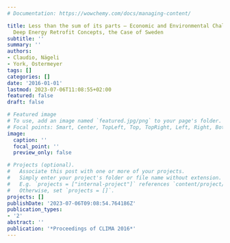 ```yaml
---
# Documentation: https://wowchemy.com/docs/managing-content/

title: Less than the sum of its parts – Economic and Environmental Challenges in designing
  Deep Energy Retrofit Concepts, the Case of Sweden
subtitle: ''
summary: ''
authors:
- Claudio, Nägeli
- York, Ostermeyer
tags: []
categories: []
date: '2016-01-01'
lastmod: 2023-07-06T11:08:55+02:00
featured: false
draft: false

# Featured image
# To use, add an image named `featured.jpg/png` to your page's folder.
# Focal points: Smart, Center, TopLeft, Top, TopRight, Left, Right, BottomLeft, Bottom, BottomRight.
image:
  caption: ''
  focal_point: ''
  preview_only: false

# Projects (optional).
#   Associate this post with one or more of your projects.
#   Simply enter your project's folder or file name without extension.
#   E.g. `projects = ["internal-project"]` references `content/project/deep-learning/index.md`.
#   Otherwise, set `projects = []`.
projects: []
publishDate: '2023-07-06T09:08:54.764186Z'
publication_types:
- '2'
abstract: ''
publication: '*Proceedings of CLIMA 2016*'
---
```

